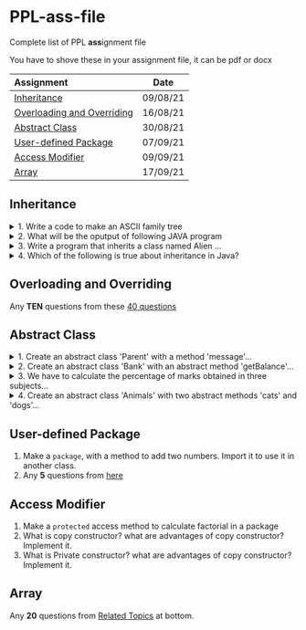 # PPL-ass-file
Complete list of PPL **ass**ignment file

You have to shove these in your assignment file, it can be pdf or docx

| **Assignment** | **Date** |
| :--- | :---: |
| <a href="#inheritance">Inheritance</a> | 09/08/21 |
| <a href="#overloading-and-overriding"> Overloading and Overriding </a> | 16/08/21 |
| <a href="#abstract-class"> Abstract Class </a> | 30/08/21 |
| <a href="#user-defined-package"> User-defined Package </a> | 07/09/21 |
| <a href="access-modifier"> Access Modifier </a> | 09/09/21 |
| <a href="array"> Array </a> | 17/09/21 |

<h2 id="inheritance">Inheritance</h2>

<details>
  <summary> 1.  Write a code to make an ASCII family tree </summary>
  
   <br>
  
  Probably explaining Inheritance (?)

  E.g.
  
  ![Simple Directory Tree](https://external-content.duckduckgo.com/iu/?u=https%3A%2F%2Fi.stack.imgur.com%2FTxJgm.png&f=1&nofb=1)
</details>

<details>
  <summary> 2.  What will be the oputput of following JAVA program </summary>

```java
class Base {
    public void show() {
        System.out.println("Base::show() called");
    }
}

class Derived extends Base {
    public void show() {
      System.out.println("Derived::show() called");
    }
}

public class Main {
    public static void main(String[] args) {
      Base b = new Derived();;
      b.show();
    }
}
```
</details>

<details>
  <summary> 3.  Write a program that inherits a class named Alien ... </summary>

  Write a program that inherits a class named Alien and Pirates from a parent class Human. The human class has its own features like the Human can sleep, walk, talk,etc. the Alien and Pirates class inheriting these functionalities as well as they have their characteristics.
</details>

<details>
  <summary> 4.  Which of the following is true about inheritance in Java? </summary>
     
  - Private methods are final.
  - Protected members are accessible within a package <br> and inherited classes outside the package.
  - Protected methods are final.
  - We cannot override private methods.
</details>
  
<h2 id="overloading-and-overriding"> Overloading and Overriding</h2>

Any **TEN** questions from these [40 questions](https://javaconceptoftheday.com/java-practice-questions-on-method-overloading-and-overriding/)

<h2 id="abstract-class"> Abstract Class </h2>
<details>
  <summary> 1.  Create an abstract class 'Parent' with a method 'message'... </summary>
  
Create an abstract class 'Parent' with a method 'message'. It has two subclasses each having a method with the same name 'message' that prints "This is first subclass" and "This is second subclass" respectively. Call the methods 'message' by creating an object for each subclass.
</details>

<details>
  <summary> 2.  Create an abstract class 'Bank' with an abstract method 'getBalance'... </summary>
Create an abstract class 'Bank' with an abstract method 'getBalance'. $100, $150 and $200 are deposited in banks A, B and C respectively. 'BankA', 'BankB' and 'BankC' are subclasses of class 'Bank', each having a method named 'getBalance'. Call this method by creating an object of each of the three classes.
</details>

<details>
  <summary> 3.  We have to calculate the percentage of marks obtained in three subjects... </summary>
We have to calculate the percentage of marks obtained in three subjects (each out of 100) by student A and in four subjects (each out of 100) by student B.
  
Create an abstract class 'Marks' with an abstract method 'getPercentage'. It is inherited by two other classes 'A' and 'B' each having a method with the same name which returns the percentage of the students.
The constructor of student A takes the marks in three subjects as its parameters and the marks in four subjects as its parameters for student B.
  
Create an object for eac of the two classes and print the percentage of marks for both the students.
</details>

<details>
  <summary> 4.  Create an abstract class 'Animals' with two abstract methods 'cats' and 'dogs'... </summary>

Create an abstract class 'Animals' with two abstract methods 'cats' and 'dogs'. Now create a class 'Cats' with a method 'cats' which prints "Cats meow" and a class 'Dogs' with a method 'dogs' which prints "Dogs bark", both inheriting the class 'Animals'. Now create an object for each of the subclasses and call their respective methods.
</details>

<h2 id="user-defined-package"> User-defined Package </h2>

1. Make a `package`, with a method to add two numbers. Import it to use it in another class.
2. Any **5** questions from [here](https://www.examtray.com/java-questions/java-package-interview-mcq-questions-and-answers)

<h2 id="access-modifier"> Access Modifier </h2>

1. Make a `protected` access method to calculate factorial in a package
2. What is copy constructor? what are advantages of copy constructor? Implement it.
3. What is Private constructor? what are advantages of copy constructor? Implement it.

<h2 id="array"> Array </h2>

Any **20** questions from [Related Topics](https://www.javatpoint.com/array-in-java) at bottom.
